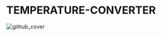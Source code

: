 # TEMPERATURE-CONVERTER

![github_cover](https://github.com/shumaqueahmad/TEMPERATURE-CONVERTER/assets/112777904/79233d8c-fe89-425e-95e4-a9f42cf69776)
